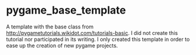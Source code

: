 # pygame_base_template
A template with the base class from http://pygametutorials.wikidot.com/tutorials-basic.
I did not create this tutorial nor participated in its writing. I only created this template in order to ease up the creation of new pygame projects.
